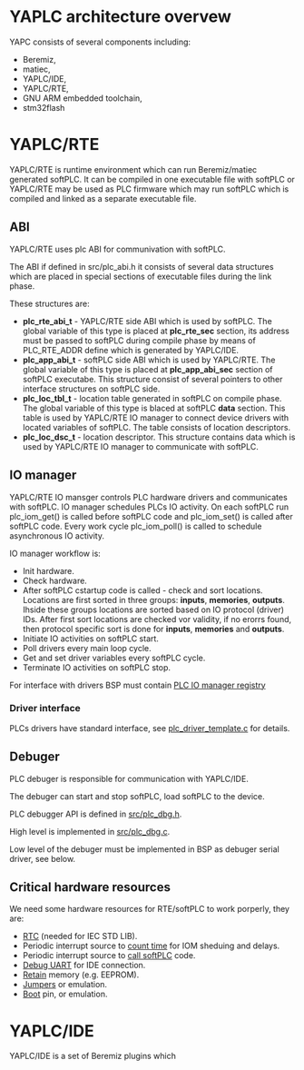 # YAPLC architecture overvew

YAPC consists of several components including:
* Beremiz,
* matiec,
* YAPLC/IDE,
* YAPLC/RTE,
* GNU ARM embedded toolchain,
* stm32flash

# YAPLC/RTE

YAPLC/RTE is runtime environment which can run Beremiz/matiec generated softPLC.
It can be compiled in one executable file with softPLC or YAPLC/RTE may be used as PLC firmware
which may run softPLC which is compiled and linked as a separate executable file.

## ABI
YAPLC/RTE uses plc ABI for communivation with softPLC. 

The ABI if defined in src/plc_abi.h it consists of several data structures which are placed in special 
sections of executable files during the link phase.

These structures are:

* **plc_rte_abi_t** - YAPLC/RTE side ABI which is used by softPLC. The global variable of this type is placed at **plc_rte_sec** section, its address must be passed to softPLC during compile phase by means of PLC_RTE_ADDR define which is generated by YAPLC/IDE.
* **plc_app_abi_t** - softPLC side ABI which is used by YAPLC/RTE. The global variable of this type is placed at **plc_app_abi_sec** section of softPLC executabe. This structure consist of several pointers to other interface structures on softPLC side.
* **plc_loc_tbl_t** - location table generated in softPLC on compile phase. The global variable of this type is blaced at softPLC **data** section. 
This table is used by YAPLC/RTE IO manager to connect device drivers with located variables of softPLC. The table consists of location descriptors.
* **plc_loc_dsc_t** - location descriptor. This structure contains data which is used by YAPLC/RTE IO manager to communicate with softPLC.

## IO manager
YAPLC/RTE IO mansger controls PLC hardware drivers and communicates with softPLC. IO manager schedules PLCs IO activity. On each softPLC run plc_iom_get() is called before softPLC code and plc_iom_set() is called after softPLC code. Every work cycle plc_iom_poll() is called to schedule asynchronous IO activity.

IO manager workflow is:

* Init hardware.
* Check hardware.
* After softPLC cstartup code is called - check and sort locations. Locations are first sorted in three groups: **inputs**, **memories**, **outputs**. Ihside these groups locations are sorted based on IO protocol (driver) IDs. After first sort locations are checked vor validity, if no erorrs found, then protocol specific sort is done for **inputs**, **memories** and **outputs**.
* Initiate IO activities on softPLC start.
* Poll drivers every main loop cycle.
* Get and set driver variables every softPLC cycle.
* Terminate IO activities on softPLC stop.

For interface with drivers BSP must contain [PLC IO manager registry](plc_iom_reg.c)

### Driver interface
PLCs drivers have standard interface, see [plc_driver_template.c](plc_driver_template.c) for details.

## Debuger

PLC debuger is responsible for communication with YAPLC/IDE. 

The debuger can start and stop softPLC, load softPLC to the device. 

PLC debugger API is defined in [src/plc_dbg.h](../../plc_dbg.h).

High level is implemented in [src/plc_dbg.c](../../plc_dbg.c).

Low level of the debuger must be implemented in BSP as debuger serial driver, see below.

## Critical hardware resources

We need some hardware resources for RTE/softPLC to work porperly, they are:
* [RTC](plc_rtc.c) (needed for IEC STD LIB).
* Periodic interrupt source to [count time](plc_wait_tmr.c) for IOM sheduing and delays.
* Periodic interrupt source to [call softPLC](plc_tick.c) code.
* [Debug UART](plc_serial.c) for IDE connection.
* [Retain](plc_backup.c) memory (e.g. EEPROM).
* [Jumpers](plc_hw.c) or emulation.
* [Boot](plc_hw.c) pin, or emulation. 

# YAPLC/IDE

YAPLC/IDE is a set of Beremiz plugins which 


